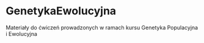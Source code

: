 # GenetykaEwolucyjna
Materiały do ćwiczeń prowadzonych w ramach kursu Genetyka Populacyjna i Ewolucyjna

